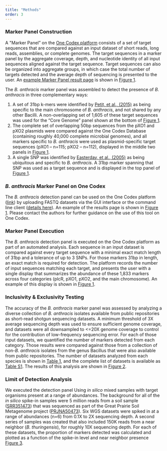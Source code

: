 ```yaml
---
title: "Methods"
order: 3
---
```


### Marker Panel Construction

A "Marker Panel” on the [One Codex platform](https://app.onecodex.com) consists of a set of target sequences that are compared against an input dataset of short reads, long reads, assemblies, or complete genomes. The target sequences in a marker panel by the aggregate coverage, depth, and nucleotide identity of all input sequences aligned against the target sequence. Target sequences can also be organized into aggregate groups, in which case the total number of targets detected and the average depth of sequencing is presented to the user. An [example Marker Panel result page](https://app.onecodex.com/markerpanel/public/3edda39206444222) is shown in [Figure 1](#figure-1).

The *B. anthracis* marker panel was assembled to detect the presence of *B. anthracis* in three complementary ways:

1.  A set of 31bp k-mers were identified by [Petit, et al., (2015)](https://read-lab-confederation.github.io/nyc-subway-anthrax-study/)  as being specific to the main chromosome of *B. anthracis*, and not shared by any other Bacilli. A non-overlapping set of 1,605 of these target sequences was used for the “Core Genome” panel shown at the bottom of [Figure 1](#figure-1).
2.  The complete set of overlapping 50bp sequences from the pXO1 and pXO2 plasmids were compared against the One Codex Database (containing roughly 40,000 complete microbial genomes), and all markers specific to *B. anthracis* were used as plasmid-specific target sequences (pXO1 – n=115; pXO2 – n=112), displayed in the middle two panels in [Figure 1](#figure-1).
3.  A single SNP was identified by [Easterday, et al., (2005)](http://jcm.asm.org/content/43/4/1995) as being ubiquitous and specific to *B. anthracis*. A 31bp marker spanning that SNP was used as a target sequence and is displayed in the top panel of [Figure 1](#figure-1).


### *B. anthracis* Marker Panel on One Codex

The *B. anthracis* detection panel can be used on the One Codex platform ([link](https://app.onecodex.com)) by uploading FASTQ datasets via the GUI interface or the command line client ([details here](https://docs.onecodex.com)). An example of the results page is shown in [Figure 1](#figure-1). Please contact the authors for further guidance on the use of this tool on One Codex.


### Marker Panel Execution

The *B. anthracis* detection panel is executed on the One Codex platform as part of an automated analysis. Each sequence in an input dataset is compared against every target sequence with a minimal exact match length of 31bp and a tolerance of up to 3 SNPs. For those markers 31bp in length, an exact match is required for detection. The platform records the number of input sequences matching each target, and presents the user with a single display that summarizes the abundance of these 1,833 markers across four categories (plcR, pXO1, pXO2, and the main chromosome). An example of this display is shown in [Figure 1](#figure-1).

### Inclusivity & Exclusivity Testing

The accuracy of the *B. anthracis* marker panel was assessed by analyzing a diverse collection of *B. anthracis* isolates available from public repositories as short-read shotgun sequencing datasets. A minimum threshold of 3X average sequencing depth was used to ensure sufficient genome coverage, and datasets were all downsampled to <=20X genome coverage to control for the contribution of low-frequency sequencing error. For each of those input datasets, we quantified the number of markers detected from each category. Those results were compared against those from a collection of non-*B. anthracis* isolates from the genus Bacillus that were also available from public repositories. The number of datasets analyzed from each species is shown in [Table 1](#table-1), and the complete list of datasets is available as [Table S1](https://github.com/refgenomics/science-wip-analyses/blob/gh-pages/data/accessions.tsv). The results of this analysis are shown in [Figure 2](#figure-2).


### Limit of Detection Analysis

We executed the detection panel Using *in silico* mixed samples with target organisms present at a range of abundances. The background for all of the *in silico* spike-in samples were 5 million reads from a soil sample ([SRR351473](http://www.ncbi.nlm.nih.gov/sra/?term=SRR351473)) that was sequenced as part of the Great Prairie Soil Metagenome project ([PRJNA50473](http://www.ncbi.nlm.nih.gov/bioproject/PRJNA50473)). Six WGS datasets were spiked in at a range of abundances (n=6) from 0.1X to 2X sequencing depth. A second series of samples was created that also included 150K reads from a near neighbor (*B. thuringensis*), for roughly 10X sequencing depth. For each of these datasets, the proportion of markers detected was calculated and plotted as a function of the spike-in level and near neighbor presence [Figure 3](#figure-3).
